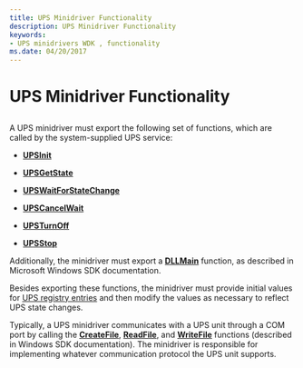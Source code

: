```yaml
---
title: UPS Minidriver Functionality
description: UPS Minidriver Functionality
keywords:
- UPS minidrivers WDK , functionality
ms.date: 04/20/2017
---
```


# UPS Minidriver Functionality


## <span id="ddk_ups_minidriver_functionality_kg"></span><span id="DDK_UPS_MINIDRIVER_FUNCTIONALITY_KG"></span>


A UPS minidriver must export the following set of functions, which are called by the system-supplied UPS service:

-   [**UPSInit**](/windows-hardware/drivers/ddi/upssvc/nf-upssvc-upsinit)

-   [**UPSGetState**](/windows-hardware/drivers/ddi/upssvc/nf-upssvc-upsgetstate)

-   [**UPSWaitForStateChange**](/windows-hardware/drivers/ddi/upssvc/nf-upssvc-upswaitforstatechange)

-   [**UPSCancelWait**](/windows-hardware/drivers/ddi/upssvc/nf-upssvc-upscancelwait)

-   [**UPSTurnOff**](/windows-hardware/drivers/ddi/upssvc/nf-upssvc-upsturnoff)

-   [**UPSStop**](/windows-hardware/drivers/ddi/upssvc/nf-upssvc-upsstop)

Additionally, the minidriver must export a [**DLLMain**](/windows/desktop/Dlls/dllmain) function, as described in Microsoft Windows SDK documentation.

Besides exporting these functions, the minidriver must provide initial values for [UPS registry entries](ups-registry-entries.md) and then modify the values as necessary to reflect UPS state changes.

Typically, a UPS minidriver communicates with a UPS unit through a COM port by calling the [**CreateFile**](/windows/win32/api/fileapi/nf-fileapi-createfilea), [**ReadFile**](/windows/win32/api/fileapi/nf-fileapi-readfile), and [**WriteFile**](/windows/win32/api/fileapi/nf-fileapi-writefile) functions (described in Windows SDK documentation). The minidriver is responsible for implementing whatever communication protocol the UPS unit supports.

 

